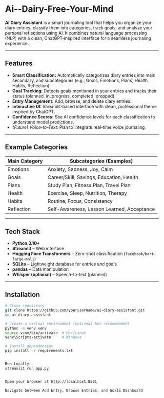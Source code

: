 # Ai--Dairy-Free-Your-Mind

**AI Diary Assistant** is a smart journaling tool that helps you organize your diary entries, classify them into categories, track goals, and analyze your personal reflections using AI. It combines natural language processing (NLP) with a clean, ChatGPT-inspired interface for a seamless journaling experience.

---

## Features

- **Smart Classification:** Automatically categorizes diary entries into main, secondary, and subcategories (e.g., Goals, Emotions, Plans, Health, Habits, Reflection).  
- **Goal Tracking:** Detects goals mentioned in your entries and tracks their status (planned, in_progress, completed, dropped).  
- **Entry Management:** Add, browse, and delete diary entries.  
- **Interactive UI:** Streamlit-based interface with clean, professional theme inspired by ChatGPT.  
- **Confidence Scores:** See AI confidence levels for each classification to understand model predictions.  
- *(Future) Voice-to-Text:* Plan to integrate real-time voice journaling.

---

## Example Categories

| Main Category | Subcategories (Examples) |
|---------------|-------------------------|
| Emotions      | Anxiety, Sadness, Joy, Calm |
| Goals         | Career/Skill, Savings, Education, Health |
| Plans         | Study Plan, Fitness Plan, Travel Plan |
| Health        | Exercise, Sleep, Nutrition, Therapy |
| Habits        | Routine, Focus, Consistency |
| Reflection    | Self-Awareness, Lesson Learned, Acceptance |

---

## Tech Stack

- **Python 3.10+**
- **Streamlit** – Web interface
- **Hugging Face Transformers** – Zero-shot classification (`facebook/bart-large-mnli`)
- **SQLite** – Lightweight database for entries and goals
- **pandas** – Data manipulation
- **Whisper (optional)** – Speech-to-text (planned)

---

## Installation

```bash
# Clone repository
git clone https://github.com/yourusername/ai-diary-assistant.git
cd ai-diary-assistant

# Create a virtual environment (optional but recommended)
python -m venv venv
source venv/bin/activate  # Mac/Linux
venv\Scripts\activate     # Windows

# Install dependencies
pip install -r requirements.txt


Run Locally
streamlit run app.py


Open your browser at http://localhost:8501

Navigate between Add Entry, Browse Entries, and Goals Dashboard
